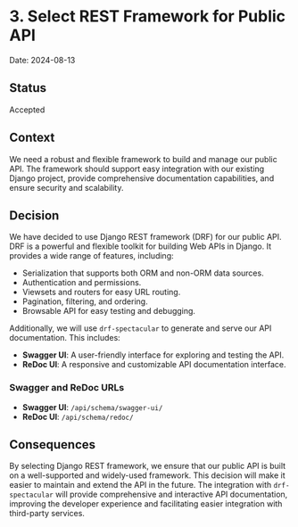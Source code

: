 # 3. Select REST Framework for Public API

Date: 2024-08-13

## Status

Accepted

## Context

We need a robust and flexible framework to build and manage our public API. 
The framework should support easy integration with our existing Django project, 
provide comprehensive documentation capabilities, and ensure security and scalability.

## Decision

We have decided to use Django REST framework (DRF) for our public API. DRF is a powerful and flexible toolkit for building Web APIs in Django. 
It provides a wide range of features, including:

- Serialization that supports both ORM and non-ORM data sources.
- Authentication and permissions.
- Viewsets and routers for easy URL routing.
- Pagination, filtering, and ordering.
- Browsable API for easy testing and debugging.

Additionally, we will use `drf-spectacular` to generate and serve our API documentation. This includes:

- **Swagger UI**: A user-friendly interface for exploring and testing the API.
- **ReDoc UI**: A responsive and customizable API documentation interface.

### Swagger and ReDoc URLs

- **Swagger UI**: `/api/schema/swagger-ui/`
- **ReDoc UI**: `/api/schema/redoc/`

## Consequences

By selecting Django REST framework, we ensure that our public API is built on a well-supported and widely-used framework. 
This decision will make it easier to maintain and extend the API in the future. 
The integration with `drf-spectacular` will provide comprehensive and interactive API documentation, 
improving the developer experience and facilitating easier integration with third-party services.

